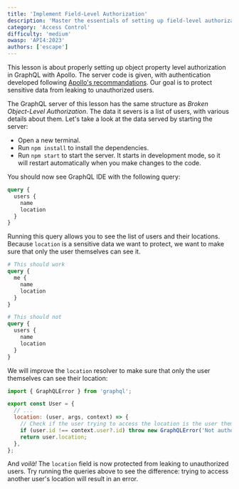 ```yaml
---
title: 'Implement Field-Level Authorization'
description: 'Master the essentials of setting up field-level authorization in GraphQL resolvers for fine-grained access control.'
category: 'Access Control'
difficulty: 'medium'
owasp: 'API4:2023'
authors: ['escape']
---
```


This lesson is about properly setting up object property level authorization in GraphQL with Apollo. The server code is given, with authentication developed following [Apollo's recommandations](https://www.apollographql.com/docs/apollo-server/security/authentication/). Our goal is to protect sensitive data from leaking to unauthorized users.

The GraphQL server of this lesson has the same structure as _Broken Object-Level Authorization_. The data it severs is a list of users, with various details about them. Let's take a look at the data served by starting the server:

- Open a new terminal.
- Run `npm install` to install the dependencies.
- Run `npm start` to start the server. It starts in development mode, so it will restart automatically when you make changes to the code.

You should now see GraphQL IDE with the following query:

```graphql
query {
  users {
    name
    location
  }
}
```

Running this query allows you to see the list of users and their locations. Because `location` is a sensitive data we want to protect, we want to make sure that only the user themselves can see it.

```graphql
# This should work
query {
  me {
    name
    location
  }
}

# This should not
query {
  users {
    name
    location
  }
}
```

We will improve the `location` resolver to make sure that only the user themselves can see their location:

```js
import { GraphQLError } from 'graphql';

export const User = {
  // ...
  location: (user, args, context) => {
    // Check if the user trying to access the location is the user themselves
    if (user.id !== context.user?.id) throw new GraphQLError('Not authorized');
    return user.location;
  },
};
```

And _voilà!_ The `location` field is now protected from leaking to unauthorized users. Try running the queries above to see the difference: trying to access another user's location will result in an error.
